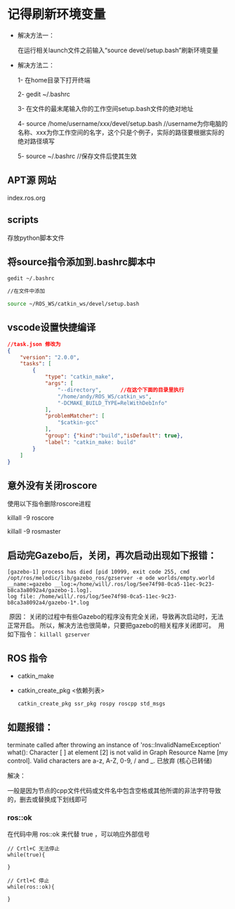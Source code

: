 # 记得刷新环境变量

- 解决方法一：

  在运行相关launch文件之前输入“source devel/setup.bash”刷新环境变量

- 解决方法二：

  1- 在home目录下打开终端

  2- gedit ~/.bashrc

  3- 在文件的最末尾输入你的工作空间setup.bash文件的绝对地址

  4- source /home/username/xxx/devel/setup.bash  //username为你电脑的名称、xxx为你工作空间的名字，这个只是个例子，实际的路径要根据实际的绝对路径填写

  5- source ~/.bashrc //保存文件后使其生效

## APT源 网站

index.ros.org

## scripts 

存放python脚本文件 

## 将source指令添加到.bashrc脚本中

```bash
gedit ~/.bashrc

//在文件中添加

source ~/ROS_WS/catkin_ws/devel/setup.bash
```

## vscode设置快捷编译

```json
//task.json 修改为
{
	"version": "2.0.0",
	"tasks": [
		{
			"type": "catkin_make",
			"args": [
				"--directory",		//在这个下面的目录里执行
				"/home/andy/ROS_WS/catkin_ws",
				"-DCMAKE_BUILD_TYPE=RelWithDebInfo"
			],
			"problemMatcher": [
				"$catkin-gcc"
			],
			"group": {"kind":"build","isDefault": true},
			"label": "catkin_make: build"
		}
	]
}
```

## 意外没有关闭roscore

使用以下指令删除roscore进程

killall -9 roscore

killall -9 rosmaster

## 启动完Gazebo后，关闭，再次启动出现如下报错：

```
[gazebo-1] process has died [pid 10999, exit code 255, cmd /opt/ros/melodic/lib/gazebo_ros/gzserver -e ode worlds/empty.world __name:=gazebo __log:=/home/will/.ros/log/5ee74f98-0ca5-11ec-9c23-b8ca3a8092a4/gazebo-1.log].
log file: /home/will/.ros/log/5ee74f98-0ca5-11ec-9c23-b8ca3a8092a4/gazebo-1*.log
```

​	原因： 关闭的过程中有些Gazebo的程序没有完全关闭，导致再次启动时，无法正常开启。
所以，解决方法也很简单，只要把gazebo的相关程序关闭即可。
​	用如下指令：
`killall gzserver`

## ROS 指令

- catkin_make

- catkin_create_pkg <pkgname> <依赖列表>

  ```bash
  catkin_create_pkg ssr_pkg rospy roscpp std_msgs
  ```

  

## 如题报错：

terminate called after throwing an instance of 'ros::InvalidNameException'
  what():  Character [ ] at element [2] is not valid in Graph Resource Name [my control].  Valid characters are a-z, A-Z, 0-9, / and _.
已放弃 (核心已转储)

解决：

一般是因为节点的cpp文件代码或文件名中包含空格或其他所谓的非法字符导致的，删去或替换成下划线即可



### ros::ok

在代码中用 ros::ok 来代替 true ，可以响应外部信号

```
// Crtl+C 无法停止
while(true){

}

// Crtl+C 停止
while(ros::ok){

}
```

